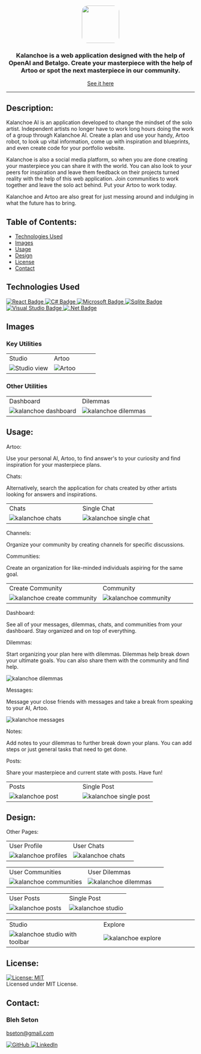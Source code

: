 ﻿<div id="header" align="center">
  <a target="_blank" rel="noopener noreferrer" href="https://"><img style="object-fit: cover; width: 100px; height: 100px; border-radius: 1rem;" src="./ClientApp/src/images/logo.ico"/></a>
  <h3>Kalanchoe is a web application designed with the help of OpenAI and Betalgo. Create your masterpiece with the help of Artoo or spot the next masterpiece in our community.</h3>

  [See it here](https://kalanchoeai.azurewebsites.net)

  ---
</div>

  ## Description:

  Kalanchoe AI is an application developed to change the mindset of the solo artist. Independent artists no longer have to work long hours doing the work of a group through Kalanchoe AI. Create a plan and use your handy, Artoo robot, to look up vital information, come up with inspiration and blueprints, and even create code for your portfolio website.

  Kalanchoe is also a social media platform, so when you are done creating your masterpiece you can share it with the world. You can also look to your peers for inspiration and leave them feedback on their projects turned reality with the help of this web application.  Join communities to work together and leave the solo act behind. Put your Artoo to work today.

  Kalanchoe and Artoo are also great for just messing around and indulging in what the future has to bring.

## Table of Contents:

  * [Technologies Used](#technologies-used)
  * [Images](#images)
  * [Usage](#usage)
  * [Design](#design)
  * [License](#license)
  * [Contact](#contact)

## Technologies Used

 <a target="_blank" rel="noopener noreferrer" href="https://react.dev/">
    <img src="https://img.shields.io/badge/react-%2320232a.svg?style=for-the-badge&logo=react&logoColor=%2361DAFB" alt="React Badge" style="max-width: 100%;">
 </a>
 <a target="_blank" rel="noopener noreferrer" href="https://learn.microsoft.com/en-us/dotnet/csharp/">
    <img src="https://img.shields.io/badge/c%23-%23239120.svg?style=for-the-badge&logo=c-sharp&logoColor=white" alt="C# Badge" style="max-width: 100%;">
 </a>
 <a target="_blank" rel="noopener noreferrer" href="https://learn.microsoft.com/">
    <img src="https://img.shields.io/badge/Microsoft-0078D4?style=for-the-badge&logo=microsoft&logoColor=white" alt="Microsoft Badge" style="max-width: 100%;">
 </a>
 <a target="_blank" rel="noopener noreferrer" href="https://www.sqlite.com/">
    <img src="https://img.shields.io/badge/sqlite-%2307405e.svg?style=for-the-badge&logo=sqlite&logoColor=white" alt="Sqlite Badge" style="max-width: 100%;">
 </a>
 <a target="_blank" rel="noopener noreferrer" href="https://www.visualstudio.com/">
    <img src="https://img.shields.io/badge/Visual%20Studio-5C2D91.svg?style=for-the-badge&logo=visual-studio&logoColor=white" alt="Visual Studio Badge" style="max-width: 100%;">
 </a>
 <a target="_blank" rel="noopener noreferrer" href="https://dotnet.microsoft.com/en-us//">
    <img src="https://img.shields.io/badge/.NET-5C2D91?style=for-the-badge&logo=.net&logoColor=white" alt=".Net Badge" style="max-width: 100%;">
 </a>

## Images

### Key Utilities

<div align="center">
   <table>
   <tr>
      <td>Studio</td>
      <td>Artoo</td>
   </tr>
   <tr>
      <td style="width: 50%;"><img src="./ClientApp/src/images/studiowtoolbar.png" alt="Studio view"></td>
      <td style="width: 50%;"><img src="./ClientApp/src/images/artoo.png" alt="Artoo"></td>
   </tr>
   </table>
</div>

### Other Utilities

<div align="center">
   <table>
   <tr>
      <td>Dashboard</td>
      <td>Dilemmas</td>
   </tr>
   <tr>
      <td style="width: 50%;"><img src="./ClientApp/src/images/dashboard.png"  alt="kalanchoe dashboard"></td>
      <td style="width: 50%;"><img src="./ClientApp/src/images/singledilemma.png" alt="kalanchoe dilemmas"></td>
   </tr>
   </table>
</div>

## Usage:

Artoo: 

Use your personal AI, Artoo, to find answer's to your curiosity and find inspiration for your masterpiece plans.

Chats:

Alternatively, search the application for chats created by other artists looking for answers and inspirations.

<div align="center">
   <table>
   <tr>
      <td>Chats</td>
      <td>Single Chat</td>
   </tr>
   <tr>
      <td style="width: 50%;"><img src="./ClientApp/src/images/chats.png" alt="kalanchoe chats"></td>
      <td style="width: 50%;"><img src="./ClientApp/src/images/singlechat.png"  alt="kalanchoe single chat"></td>
   </tr>
   </table>
</div>

Channels:

Organize your community by creating channels for specific discussions.

Communities: 

Create an organization for like-minded individuals aspiring for the same goal.

<div align="center">
   <table>
   <tr>
      <td>Create Community</td>
      <td>Community</td>
   </tr>
   <tr>
      <td style="width: 50%;"><img src="./ClientApp/src/images/createcommunity.png"  alt="kalanchoe create community"></td>
      <td style="width: 50%;"><img src="./ClientApp/src/images/community.png"  alt="kalanchoe community"></td>
   </tr>
   </table>
</div>

Dashboard:

See all of your messages, dilemmas, chats, and communities from your dashboard. Stay organized and on top of everything.

Dilemmas:

Start organizing your plan here with dilemmas. Dilemmas help break down your ultimate goals. You can also share them with the community and find help.

<img src="./ClientApp/src/images/dilemmas.png"  alt="kalanchoe dilemmas">

Messages: 

Message your close friends with messages and take a break from speaking to your AI, Artoo.

<img src="./ClientApp/src/images/messages.png"  alt="kalanchoe messages">

Notes: 

Add notes to your dilemmas to further break down your plans. You can add steps or just general tasks that need to get done.

Posts: 

Share your masterpiece and current state with posts. Have fun!

<div align="center">
   <table>
   <tr>
      <td>Posts</td>
      <td>Single Post</td>
   </tr>
   <tr>
      <td style="width: 50%;"><img src="./ClientApp/src/images/posts.png"  alt="kalanchoe post"></td>
      <td style="width: 50%;"><img src="./ClientApp/src/images/singlepost.png"  alt="kalanchoe single post"></td>
   </tr>
   </table>
</div>


## Design:

Other Pages: 

<div align="center">
   <table>
   <tr>
      <td>User Profile</td>
      <td>User Chats</td>
   </tr>
   <tr>
      <td style="width: 50%;"><img src="./ClientApp/src/images/profiles.png"  alt="kalanchoe profiles"></td>
      <td style="width: 50%;"><img src="./ClientApp/src/images/userprofilechats.png"  alt="kalanchoe chats"></td>
   </tr>
   </table>
</div>

<div align="center">
   <table>
   <tr>
      <td>User Communities</td>
      <td>User Dilemmas</td>
   </tr>
   <tr>
      <td style="width: 50%;"><img src="./ClientApp/src/images/userprofilecommunities.png"  alt="kalanchoe communities"></td>
      <td style="width: 50%;"><img src="./ClientApp/src/images/userprofiledilemmas.png"  alt="kalanchoe dilemmas"></td>
   </tr>
   </table>
</div>

<div align="center">
   <table>
   <tr>
      <td>User Posts</td>
      <td>Single Post</td>
   </tr>
   <tr>
      <td style="width: 50%;"><img src="./ClientApp/src/images/userprofileposts.png"  alt="kalanchoe posts"></td>
      <td style="width: 50%;"><img src="./ClientApp/src/images/studioblank.png"  alt="kalanchoe studio"></td>
   </tr>
   </table>
</div>

<div align="center">
   <table>
   <tr>
      <td>Studio</td>
      <td>Explore</td>
   </tr>
   <tr>
      <td style="width: 50%;"><img src="./ClientApp/src/images/studiowtoolbar.png"  alt="kalanchoe studio with toolbar"></td>
      <td style="width: 50%;"><img src="./ClientApp/src/images/explore.png"  alt="kalanchoe explore"></td>
   </tr>
   </table>
</div>

## License: 

  [![License: MIT](https://img.shields.io/badge/License-MIT-yellow.svg)](https://opensource.org/licenses/MIT)  
  Licensed under MIT License.

## Contact:

### Bleh Seton

bseton@gmail.com

<a target="_blank" rel="noopener noreferrer" href="https://github.com/blehjo">
    <img src="https://img.shields.io/badge/GitHub-100000?style=for-the-badge&logo=github&logoColor=white" alt="GitHub" style="max-width: 100%;">
</a>
<a target="_blank" rel="noopener noreferrer" href="https://www.linkedin.com/in/bleh-s/">
    <img src="https://img.shields.io/badge/LinkedIn-0077B5?style=for-the-badge&logo=linkedin&logoColor=white" alt="LinkedIn" style="max-width: 100%;">
</a>
